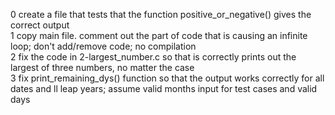 0 create a file that tests that the function positive_or_negative() gives the correct output  
1 copy main file. comment out the part of code that is causing an infinite loop; don't add/remove code; no compilation  
2 fix the code in 2-largest_number.c so that is correctly prints out the largest of three numbers, no matter the case  
3 fix print_remaining_dys() function so that the output works correctly for all dates and ll leap years; assume valid months input for test cases and valid days  
